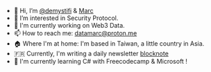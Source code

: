 - 👋 Hi, I’m [@demystifi](https://substack.com/@demystifi/) & [Marc](https://blocknote.substack.com/)
- 👀 I’m interested in Security Protocol.
- 🔭 I'm currently working on Web3 Data.
- 📫 How to reach me: datamarc@proton.me
- 🏠 Where I'm at home: I'm based in Taiwan, a little country in Asia.
- 🇫🇷 Currently, I'm writing a daily newsletter [blocknote](https://blocknote.substack.com/)
- 🌱 I'm currently learning C# with Freecodecamp & Microsoft !

  
<!---
MLiserb/MLiserb is a ✨ special ✨ repository because its `README.md` (this file) appears on your GitHub profile.
You can click the Preview link to take a look at your changes.
--->
